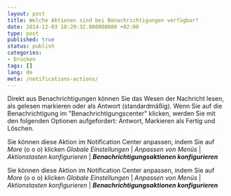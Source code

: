 ```yaml
---
layout: post
title: Welche Aktionen sind bei Benachrichtigungen verfügbar?
date: 2014-12-03 10:29:32.000000000 +02:00
type: post
published: true
status: publish
categories:
- Drücken
tags: []
lang: de
meta: /notifications-actions/
---
```


Direkt aus Benachrichtigungen können Sie das Wesen der Nachricht lesen, als gelesen markieren oder als Antwort (standardmäßig). Wenn Sie auf die Benachrichtigung im "Benachrichtigungscenter" klicken, werden Sie mit den folgenden Optionen aufgefordert: Antwort, Markieren als Fertig und Löschen.

Sie können diese Aktion im Notification Center anpassen, indem Sie auf *More* (o o o) klicken *Globale Einstellungen* \| *Anpassen von Menüs* \| *Aktionstasten konfigurieren* \| ***Benachrichtigungsaktionen konfigurieren***

Sie können diese Aktion im Notification Center anpassen, indem Sie auf *More* (o o o) klicken *Globale Einstellungen* \| *Anpassen von Menüs* \| *Aktionstasten konfigurieren* \| ***Benachrichtigungsaktionen konfigurieren***
